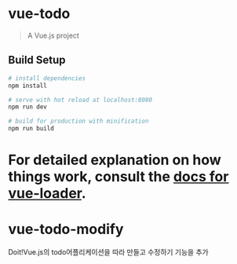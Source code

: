

# vue-todo

> A Vue.js project

## Build Setup

``` bash
# install dependencies
npm install

# serve with hot reload at localhost:8080
npm run dev

# build for production with minification
npm run build
```

For detailed explanation on how things work, consult the [docs for vue-loader](http://vuejs.github.io/vue-loader).
=======
# vue-todo-modify
Doit!Vue.js의 todo어플리케이션을 따라 만들고 수정하기 기능을 추가


